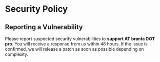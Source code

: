 # Security Policy

## Reporting a Vulnerability

Please report suspected security vulnerabilities to **support AT branta DOT pro**. You will receive a response from us within 48 hours. If the issue is confirmed, we will release a patch as soon as possible depending on complexity.
